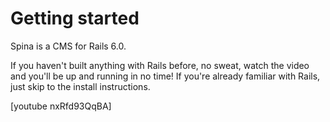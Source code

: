 # Getting started

Spina is a CMS for Rails 6.0. 

If you haven't built anything with Rails before, no sweat, watch the video and you'll be up and running in no time!
If you're already familiar with Rails, just skip to the install instructions.

[youtube nxRfd93QqBA]
